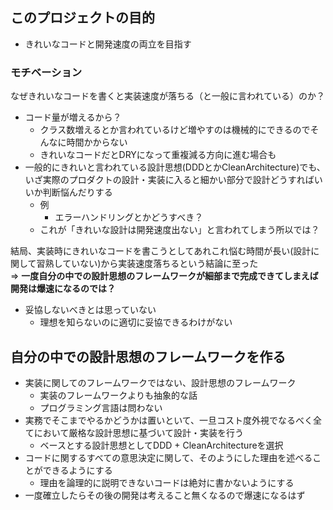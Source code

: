 ## このプロジェクトの目的

- きれいなコードと開発速度の両立を目指す

### モチベーション

なぜきれいなコードを書くと実装速度が落ちる（と一般に言われている）のか？

- コード量が増えるから？
    - クラス数増えるとか言われているけど増やすのは機械的にできるのでそんなに時間かからない
    - きれいなコードだとDRYになって重複減る方向に進む場合も
- 一般的にきれいと言われている設計思想(DDDとかCleanArchitecture)でも、いざ実際のプロダクトの設計・実装に入ると細かい部分で設計どうすればいいか判断悩んだりする
    - 例
        - エラーハンドリングとかどうすべき？
    - これが「きれいな設計は開発速度出ない」と言われてしまう所以では？
    
結局、実装時にきれいなコードを書こうとしてあれこれ悩む時間が長い(設計に関して習熟していない)から実装速度落ちるという結論に至った  
=> **一度自分の中での設計思想のフレームワークが細部まで完成できてしまえば開発は爆速になるのでは？**

- 妥協しないべきとは思っていない
    - 理想を知らないのに適切に妥協できるわけがない

## 自分の中での設計思想のフレームワークを作る

- 実装に関してのフレームワークではない、設計思想のフレームワーク
    - 実装のフレームワークよりも抽象的な話
    - プログラミング言語は問わない
- 実務でそこまでやるかどうかは置いといて、一旦コスト度外視でなるべく全てにおいて厳格な設計思想に基づいて設計・実装を行う
    - ベースとする設計思想としてDDD + CleanArchitectureを選択
- コードに関するすべての意思決定に関して、そのようにした理由を述べることができるようにする
    - 理由を論理的に説明できないコードは絶対に書かないようにする
- 一度確立したらその後の開発は考えること無くなるので爆速になるはず
